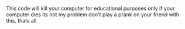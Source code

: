 This code will kill your computer
for educational purposes only
if your computer dies its not my problem
don't play a prank on your friend with this.
thats all
